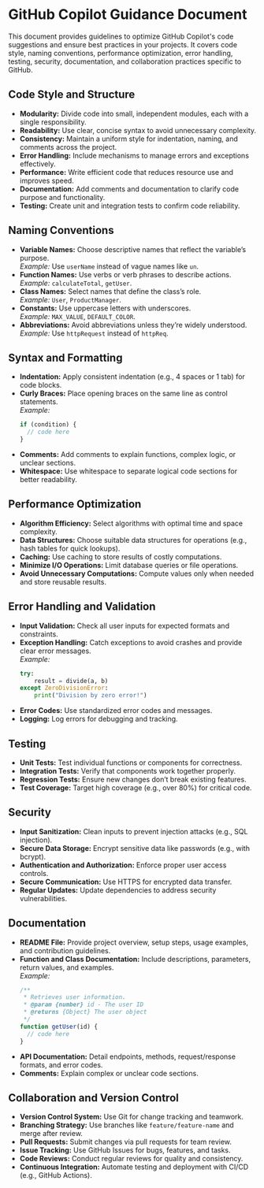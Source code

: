 # GitHub Copilot Guidance Document

This document provides guidelines to optimize GitHub Copilot's code suggestions and ensure best practices in your projects. It covers code style, naming conventions, performance optimization, error handling, testing, security, documentation, and collaboration practices specific to GitHub.

## Code Style and Structure

- **Modularity:** Divide code into small, independent modules, each with a single responsibility.
- **Readability:** Use clear, concise syntax to avoid unnecessary complexity.
- **Consistency:** Maintain a uniform style for indentation, naming, and comments across the project.
- **Error Handling:** Include mechanisms to manage errors and exceptions effectively.
- **Performance:** Write efficient code that reduces resource use and improves speed.
- **Documentation:** Add comments and documentation to clarify code purpose and functionality.
- **Testing:** Create unit and integration tests to confirm code reliability.

## Naming Conventions

- **Variable Names:** Choose descriptive names that reflect the variable’s purpose.  
  _Example:_ Use `userName` instead of vague names like `un`.
- **Function Names:** Use verbs or verb phrases to describe actions.  
  _Example:_ `calculateTotal`, `getUser`.
- **Class Names:** Select names that define the class’s role.  
  _Example:_ `User`, `ProductManager`.
- **Constants:** Use uppercase letters with underscores.  
  _Example:_ `MAX_VALUE`, `DEFAULT_COLOR`.
- **Abbreviations:** Avoid abbreviations unless they’re widely understood.  
  _Example:_ Use `httpRequest` instead of `httpReq`.

## Syntax and Formatting

- **Indentation:** Apply consistent indentation (e.g., 4 spaces or 1 tab) for code blocks.
- **Curly Braces:** Place opening braces on the same line as control statements.  
  _Example:_
  ```javascript
  if (condition) {
    // code here
  }
  ```
- **Comments:** Add comments to explain functions, complex logic, or unclear sections.
- **Whitespace:** Use whitespace to separate logical code sections for better readability.

## Performance Optimization

- **Algorithm Efficiency:** Select algorithms with optimal time and space complexity.
- **Data Structures:** Choose suitable data structures for operations (e.g., hash tables for quick lookups).
- **Caching:** Use caching to store results of costly computations.
- **Minimize I/O Operations:** Limit database queries or file operations.
- **Avoid Unnecessary Computations:** Compute values only when needed and store reusable results.

## Error Handling and Validation

- **Input Validation:** Check all user inputs for expected formats and constraints.
- **Exception Handling:** Catch exceptions to avoid crashes and provide clear error messages.  
  _Example:_
  ```python
  try:
      result = divide(a, b)
  except ZeroDivisionError:
      print("Division by zero error!")
  ```
- **Error Codes:** Use standardized error codes and messages.
- **Logging:** Log errors for debugging and tracking.

## Testing

- **Unit Tests:** Test individual functions or components for correctness.
- **Integration Tests:** Verify that components work together properly.
- **Regression Tests:** Ensure new changes don’t break existing features.
- **Test Coverage:** Target high coverage (e.g., over 80%) for critical code.

## Security

- **Input Sanitization:** Clean inputs to prevent injection attacks (e.g., SQL injection).
- **Secure Data Storage:** Encrypt sensitive data like passwords (e.g., with bcrypt).
- **Authentication and Authorization:** Enforce proper user access controls.
- **Secure Communication:** Use HTTPS for encrypted data transfer.
- **Regular Updates:** Update dependencies to address security vulnerabilities.

## Documentation

- **README File:** Provide project overview, setup steps, usage examples, and contribution guidelines.
- **Function and Class Documentation:** Include descriptions, parameters, return values, and examples.  
  _Example:_
  ```javascript
  /**
   * Retrieves user information.
   * @param {number} id - The user ID
   * @returns {Object} The user object
   */
  function getUser(id) {
    // code here
  }
  ```
- **API Documentation:** Detail endpoints, methods, request/response formats, and error codes.
- **Comments:** Explain complex or unclear code sections.

## Collaboration and Version Control

- **Version Control System:** Use Git for change tracking and teamwork.
- **Branching Strategy:** Use branches like `feature/feature-name` and merge after review.
- **Pull Requests:** Submit changes via pull requests for team review.
- **Issue Tracking:** Use GitHub Issues for bugs, features, and tasks.
- **Code Reviews:** Conduct regular reviews for quality and consistency.
- **Continuous Integration:** Automate testing and deployment with CI/CD (e.g., GitHub Actions).
